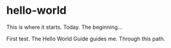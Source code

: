 # hello-world
This is where it starts. Today. The beginning...

First test. The Hello World Guide guides me. Through this path.
